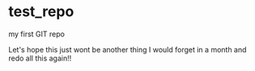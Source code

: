 # test_repo
my first GIT repo

Let's hope this just wont be another thing I would forget in a month and redo all this again!!
